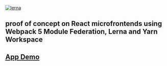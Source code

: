 [![lerna](https://img.shields.io/badge/maintained%20with-lerna-cc00ff.svg)](https://lerna.js.org/)

## proof of concept on React microfrontends using Webpack 5 Module Federation, Lerna and Yarn Workspace

## [App Demo](https://6105a782f5c20252510c53a4--peaceful-aryabhata-9b9d4e.netlify.app/)



